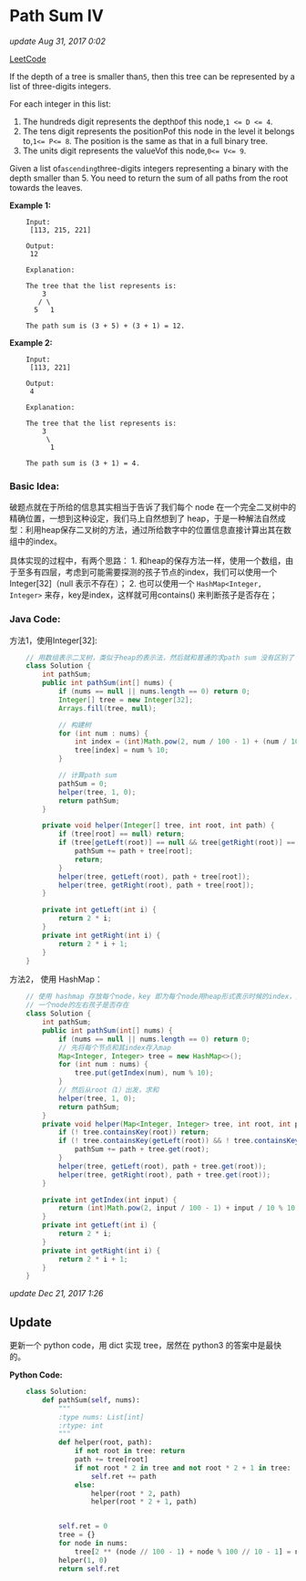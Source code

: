 # Path Sum IV

_update Aug 31, 2017 0:02_

[LeetCode](https://leetcode.com/problems/path-sum-iv/description/)

If the depth of a tree is smaller than`5`, then this tree can be represented by a list of three-digits integers.

For each integer in this list:

1. The hundreds digit represents the depth`D`of this node,`1 <= D <= 4`.
2. The tens digit represents the positionPof this node in the level it belongs to,`1<= P<= 8`. The position is the same as that in a full binary tree.
3. The units digit represents the valueVof this node,`0<= V<= 9`.

Given a list of`ascending`three-digits integers representing a binary with the depth smaller than 5. You need to return the sum of all paths from the root towards the leaves.

**Example 1:**

```text
    Input:
     [113, 215, 221]

    Output:
     12

    Explanation:

    The tree that the list represents is:
        3
       / \
      5   1

    The path sum is (3 + 5) + (3 + 1) = 12.
```

**Example 2:**

```text
    Input:
     [113, 221]

    Output:
     4

    Explanation:

    The tree that the list represents is: 
        3
         \
          1

    The path sum is (3 + 1) = 4.
```

### Basic Idea:

破题点就在于所给的信息其实相当于告诉了我们每个 node 在一个完全二叉树中的精确位置，一想到这种设定，我们马上自然想到了 heap，于是一种解法自然成型：利用heap保存二叉树的方法，通过所给数字中的位置信息直接计算出其在数组中的index。

具体实现的过程中，有两个思路： 1. 和heap的保存方法一样，使用一个数组，由于至多有四层，考虑到可能需要探测的孩子节点的index，我们可以使用一个 Integer\[32\]（null 表示不存在）； 2. 也可以使用一个 `HashMap<Integer, Integer>` 来存，key是index，这样就可用contains\(\) 来判断孩子是否存在；

### Java Code:

方法1，使用Integer\[32\]:

```java
    // 用数组表示二叉树，类似于heap的表示法，然后就和普通的求path sum 没有区别了
    class Solution {
        int pathSum;
        public int pathSum(int[] nums) {
            if (nums == null || nums.length == 0) return 0;
            Integer[] tree = new Integer[32];
            Arrays.fill(tree, null);

            // 构建树
            for (int num : nums) {
                int index = (int)Math.pow(2, num / 100 - 1) + (num / 10) % 10 - 1;
                tree[index] = num % 10;
            }

            // 计算path sum
            pathSum = 0;
            helper(tree, 1, 0);
            return pathSum;
        }

        private void helper(Integer[] tree, int root, int path) {
            if (tree[root] == null) return;
            if (tree[getLeft(root)] == null && tree[getRight(root)] == null) {
                pathSum += path + tree[root];
                return;
            }
            helper(tree, getLeft(root), path + tree[root]);
            helper(tree, getRight(root), path + tree[root]);
        }

        private int getLeft(int i) {
            return 2 * i;
        }
        private int getRight(int i) {
            return 2 * i + 1;
        }
    }
```

方法2， 使用 HashMap：

```java
    // 使用 hashmap 存放每个node，key 即为每个node用heap形式表示时候的index，这样和之前类似，可以直接检查
    // 一个node的左右孩子是否存在
    class Solution {
        int pathSum;
        public int pathSum(int[] nums) {
            if (nums == null || nums.length == 0) return 0;
            // 先将每个节点和其index存入map
            Map<Integer, Integer> tree = new HashMap<>();
            for (int num : nums) {
                tree.put(getIndex(num), num % 10);
            }
            // 然后从root（1）出发，求和
            helper(tree, 1, 0);
            return pathSum;
        }
        private void helper(Map<Integer, Integer> tree, int root, int path) {
            if (! tree.containsKey(root)) return;
            if (! tree.containsKey(getLeft(root)) && ! tree.containsKey(getRight(root))) {
                pathSum += path + tree.get(root);
            }
            helper(tree, getLeft(root), path + tree.get(root));
            helper(tree, getRight(root), path + tree.get(root));
        }

        private int getIndex(int input) {
            return (int)Math.pow(2, input / 100 - 1) + input / 10 % 10 - 1;
        }
        private int getLeft(int i) {
            return 2 * i;
        }
        private int getRight(int i) {
            return 2 * i + 1;
        }
    }
```

_update Dec 21, 2017 1:26_

## Update

更新一个 python code，用 dict 实现 tree，居然在 python3 的答案中是最快的。

**Python Code:**

```python
    class Solution:
        def pathSum(self, nums):
            """
            :type nums: List[int]
            :rtype: int
            """
            def helper(root, path):
                if not root in tree: return 
                path += tree[root]
                if not root * 2 in tree and not root * 2 + 1 in tree:
                    self.ret += path
                else:
                    helper(root * 2, path)
                    helper(root * 2 + 1, path)


            self.ret = 0
            tree = {}
            for node in nums:
                tree[2 ** (node // 100 - 1) + node % 100 // 10 - 1] = node % 10
            helper(1, 0)
            return self.ret
```

